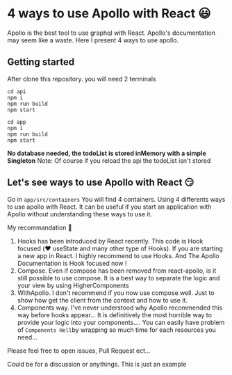 # 4 ways to use Apollo with React 😃

Apollo is the best tool to use graphql with React. Apollo's documentation may seem like a waste. Here I present 4 ways to use apollo.

## Getting started

After clone this repository. you will need 2 terminals

```
cd api
npm i
npm run build
npm start
```
```
cd app
npm i
npm run build
npm start
```

**No database needed,  the todoList is stored inMemory with a simple Singleton**
Note: Of course if you reload the api the todoList isn't stored

## Let's see ways to use Apollo with React 😏

Go in ` app/src/containers `
You will find 4 containers. Using 4 differents ways to use apollo with React. It can be useful if you start an application with Apollo without understanding these ways to use it.

My recommandation 🙂

1. Hooks has been introduced by React recently. This code is Hook focused (❤️ useState and many other type of Hooks). If you are starting a new app in React. I highly recommend to use Hooks. And The Apollo Documentation is Hook focused now !
2. Compose. Even if compose has been removed from react-apollo, is it still possible to use compose. It is a best way to separate the logic and your view by using  HigherComponents
3. WithApollo. I don't recommend if you now use compose well. Just to show how get the client from the context and how to use it.
4. Components way. I've never understood why Apollo recommended this way before hooks appear... It is definitively the most horrible way to provide your logic into your components.... You can easily have problem of ` Components Hell `by wrapping so much time for each resources you need...



Please feel free to open issues, Pull Request ect...

Could be for a discussion or anythings. This is just an example